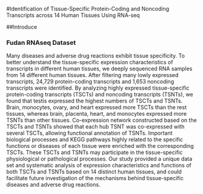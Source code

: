 #Identification of Tissue-Specific Protein-Coding and Noncoding Transcripts across 14 Human Tissues Using RNA-seq

##Introduce
### Fudan RNAseq Dataset
Many diseases and adverse drug reactions exhibit tissue specificity. To better understand the tissue-specific expression characteristics of transcripts in different human tissues, we deeply sequenced RNA samples from 14 different human tissues. After filtering many lowly expressed transcripts, 24,729 protein-coding transcripts and 1,653 noncoding transcripts were identified. By analyzing highly expressed tissue-specific protein-coding transcripts (TSCTs) and noncoding transcripts (TSNTs), we found that testis expressed the highest numbers of TSCTs and TSNTs. Brain, monocytes, ovary, and heart expressed more TSCTs than the rest tissues, whereas brain, placenta, heart, and monocytes expressed more TSNTs than other tissues. Co-expression network constructed based on the TSCTs and TSNTs showed that each hub TSNT was co-expressed with several TSCTs, allowing functional annotation of TSNTs. Important biological processes and KEGG pathways highly related to the specific functions or diseases of each tissue were enriched with the corresponding TSCTs. These TSCTs and TSNTs may participate in the tissue-specific physiological or pathological processes. Our study provided a unique data set and systematic analysis of expression characteristics and functions of both TSCTs and TSNTs based on 14 distinct human tissues, and could facilitate future investigation of the mechanisms behind tissue-specific diseases and adverse drug reactions.

